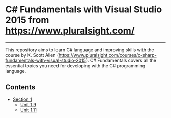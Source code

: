 # C# Fundamentals with Visual Studio 2015 from https://www.pluralsight.com/

------

This repository aims to learn C# language and improving skills with the course by K. Scott Allen (https://www.pluralsight.com/courses/c-sharp-fundamentals-with-visual-studio-2015).
C# Fundamentals covers all the essential topics you need for developing with the C# programming language.

## Contents

- [Section 1](section_01)
    - [Unit 1.9](section_01/unit_01_09)
    - [Unit 1.11](section_01/unit_01_11)